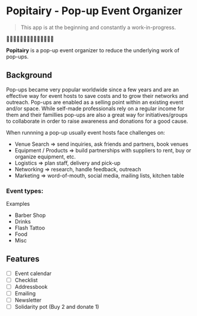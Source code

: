 # Popitairy - Pop-up Event Organizer

>  This app is at the beginning and constantly a work-in-progress.

🍿🥒🍅🥕🥮🍕🍰🥤🥢🥣🍱🌮🥐🥂

**Popitairy** is a pop-up event organizer to reduce the underlying work of pop-ups.

## Background

Pop-ups became very popular worldwide since a few years and are an effective way for event hosts to save costs and to grow their networks and outreach. Pop-ups are enabled as a selling point within an existing event and/or space. While self-made professionals rely on a regular income for them and their famillies pop-ups are also a great way for initiatives/groups to collaborate in order to raise awareness and donations for a good cause.

When runnning a pop-up usually event hosts face challenges on:

- Venue Search => send inquiries, ask friends and partners, book venues
- Equipment / Products => build partnerships with suppliers to rent, buy or organize equipment, etc.
- Logistics => plan staff, delivery and pick-up
- Networking => research, handle feedback, outreach
- Marketing => word-of-mouth, social media, mailing lists, kitchen table

### Event types:

Examples

- Barber Shop
- Drinks
- Flash Tattoo
- Food
- Misc

## Features

- [ ] Event calendar
- [ ] Checklist
- [ ] Addressbook
- [ ] Emailing
- [ ] Newsletter
- [ ] Solidarity pot (Buy 2 and donate 1)

